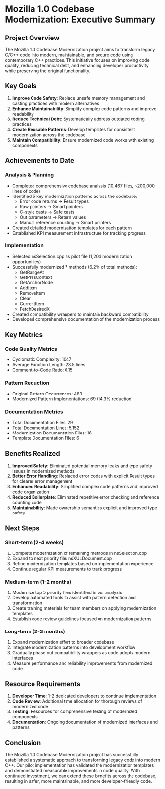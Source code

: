 # Mozilla 1.0 Codebase Modernization: Executive Summary

## Project Overview

The Mozilla 1.0 Codebase Modernization project aims to transform legacy C/C++ code into modern, maintainable, and secure code using contemporary C++ practices. This initiative focuses on improving code quality, reducing technical debt, and enhancing developer productivity while preserving the original functionality.

## Key Goals

1. **Improve Code Safety**: Replace unsafe memory management and casting practices with modern alternatives
2. **Enhance Maintainability**: Simplify complex code patterns and improve readability
3. **Reduce Technical Debt**: Systematically address outdated coding practices
4. **Create Reusable Patterns**: Develop templates for consistent modernization across the codebase
5. **Maintain Compatibility**: Ensure modernized code works with existing components

## Achievements to Date

### Analysis & Planning

- Completed comprehensive codebase analysis (10,467 files, ~200,000 lines of code)
- Identified 5 key modernization patterns across the codebase:
  - Error code returns → Result types
  - Raw pointers → Smart pointers
  - C-style casts → Safe casts
  - Out parameters → Return values
  - Manual reference counting → Smart pointers
- Created detailed modernization templates for each pattern
- Established KPI measurement infrastructure for tracking progress

### Implementation

- Selected nsSelection.cpp as pilot file (1,204 modernization opportunities)
- Successfully modernized 7 methods (6.2% of total methods):
  - GetRangeAt
  - GetPresContext
  - GetAnchorNode
  - AddItem
  - RemoveItem
  - Clear
  - CurrentItem
  - FetchDesiredX
- Created compatibility wrappers to maintain backward compatibility
- Developed comprehensive documentation of the modernization process

## Key Metrics

### Code Quality Metrics
- Cyclomatic Complexity: 1047
- Average Function Length: 23.5 lines
- Comment-to-Code Ratio: 0.15

### Pattern Reduction
- Original Pattern Occurrences: 483
- Modernized Pattern Implementations: 69 (14.3% reduction)

### Documentation Metrics
- Total Documentation Files: 29
- Total Documentation Lines: 5,152
- Modernization Documentation Files: 16
- Template Documentation Files: 6

## Benefits Realized

1. **Improved Safety**: Eliminated potential memory leaks and type safety issues in modernized methods
2. **Better Error Handling**: Replaced error codes with explicit Result types for clearer error management
3. **Enhanced Readability**: Simplified complex code patterns and improved code organization
4. **Reduced Boilerplate**: Eliminated repetitive error checking and reference counting code
5. **Maintainability**: Made ownership semantics explicit and improved type safety

## Next Steps

### Short-term (2-4 weeks)
1. Complete modernization of remaining methods in nsSelection.cpp
2. Expand to next priority file: nsXULDocument.cpp
3. Refine modernization templates based on implementation experience
4. Continue regular KPI measurements to track progress

### Medium-term (1-2 months)
1. Modernize top 5 priority files identified in our analysis
2. Develop automated tools to assist with pattern detection and transformation
3. Create training materials for team members on applying modernization templates
4. Establish code review guidelines focused on modernization patterns

### Long-term (2-3 months)
1. Expand modernization effort to broader codebase
2. Integrate modernization patterns into development workflow
3. Gradually phase out compatibility wrappers as code adopts modern interfaces
4. Measure performance and reliability improvements from modernized code

## Resource Requirements

1. **Developer Time**: 1-2 dedicated developers to continue implementation
2. **Code Review**: Additional time allocation for thorough reviews of modernized code
3. **Testing**: Resources for comprehensive testing of modernized components
4. **Documentation**: Ongoing documentation of modernized interfaces and patterns

## Conclusion

The Mozilla 1.0 Codebase Modernization project has successfully established a systematic approach to transforming legacy code into modern C++. Our pilot implementation has validated the modernization templates and demonstrated measurable improvements in code quality. With continued investment, we can extend these benefits across the codebase, resulting in safer, more maintainable, and more developer-friendly code. 